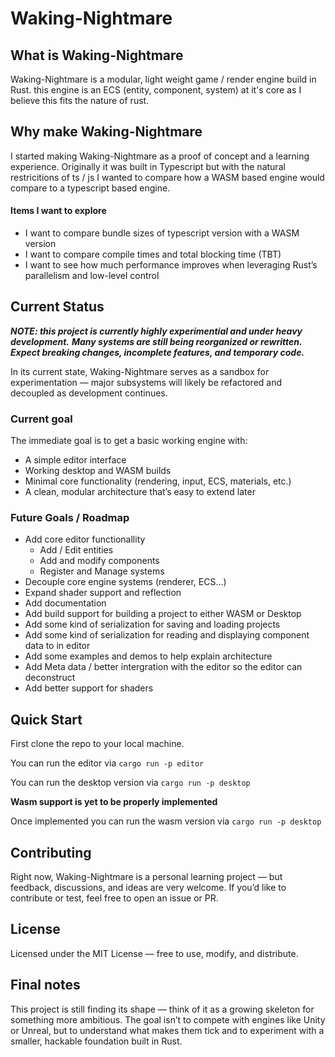 # Waking-Nightmare

## What is Waking-Nightmare

Waking-Nightmare is a modular, light weight game / render engine build in Rust. this engine is an ECS (entity, component, system) at it's core as I believe this fits the nature of rust.

## Why make Waking-Nightmare

I started making Waking-Nightmare as a proof of concept and a learning experience. Originally it was built in Typescript but with the natural restricitions of ts / js I wanted to compare how a WASM based engine would compare to a typescript based engine.

#### Items I want to explore

- I want to compare bundle sizes of typescript version with a WASM version
- I want to compare compile times and total blocking time (TBT)
- I want to see how much performance improves when leveraging Rust’s parallelism and low-level control

## Current Status

**_NOTE: this project is currently highly experimential and under heavy development._**
**_Many systems are still being reorganized or rewritten. Expect breaking changes, incomplete features, and temporary code._**

In its current state, Waking-Nightmare serves as a sandbox for experimentation — major subsystems will likely be refactored and decoupled as development continues.

### Current goal

The immediate goal is to get a basic working engine with:

- A simple editor interface
- Working desktop and WASM builds
- Minimal core functionality (rendering, input, ECS, materials, etc.)
- A clean, modular architecture that’s easy to extend later

### Future Goals / Roadmap

- Add core editor functionallity
  - Add / Edit entities
  - Add and modify components
  - Register and Manage systems
- Decouple core engine systems (renderer, ECS...)
- Expand shader support and reflection
- Add documentation
- Add build support for building a project to either WASM or Desktop
- Add some kind of serialization for saving and loading projects
- Add some kind of serialization for reading and displaying component data to in editor
- Add some examples and demos to help explain architecture
- Add Meta data / better intergration with the editor so the editor can deconstruct
- Add better support for shaders

## Quick Start

First clone the repo to your local machine.

You can run the editor via
`cargo run -p editor`

You can run the desktop version via
`cargo run -p desktop`

**Wasm support is yet to be properly implemented**

Once implemented you can run the wasm version via
`cargo run -p desktop`

## Contributing

Right now, Waking-Nightmare is a personal learning project — but feedback, discussions, and ideas are very welcome. If you’d like to contribute or test, feel free to open an issue or PR.

## License

Licensed under the MIT License — free to use, modify, and distribute.

## Final notes

This project is still finding its shape — think of it as a growing skeleton for something more ambitious.
The goal isn’t to compete with engines like Unity or Unreal, but to understand what makes them tick and to experiment with a smaller, hackable foundation built in Rust.
